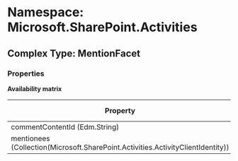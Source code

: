 # Namespace: Microsoft.SharePoint.Activities

## Complex Type: MentionFacet

### Properties

**Availability matrix**

Property | SPO | SP 2019 | SP 2016 | SP 2013
----------|-----|---------|---------|--------
commentContentId (Edm.String) | ✔ | ✔ | ✖ | ✖
mentionees (Collection(Microsoft.SharePoint.Activities.ActivityClientIdentity)) | ✔ | ✔ | ✖ | ✖

